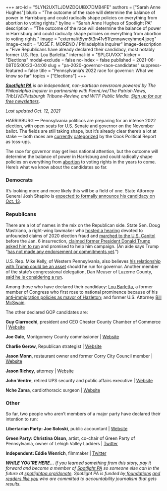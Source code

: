 +++
arc-id = "5LYN2UXTLJDMZDQUIBX7DMB4FE"
authors = ["Sarah Anne Hughes"]
blurb = "The outcome of the race will determine the balance of power in Harrisburg and could radically shape policies on everything from abortion to voting rights."
byline = "Sarah Anne Hughes of Spotlight PA"
description = "The outcome of the race will determine the balance of power in Harrisburg and could radically shape policies on everything from abortion to voting rights."
image = "external/t5ym5t3n41v51fzmnawcxyhmq4.jpeg"
image-credit = "JOSE F. MORENO / Philadelphia Inquirer"
image-description = "Five Republicans have already declared their candidacy, most notably former U.S. Rep. Lou Barletta."
internal-id = "SPLGUVXX"
kicker = "Elections"
modal-exclude = false
no-index = false
published = 2021-06-08T05:00:23-04:00
slug = "pa-2020-governor-race-candidates"
suppress-featured = false
title = "Pennsylvania’s 2022 race for governor: What we know so far"
topics = ["Elections"]
+++

<a href="https://www.spotlightpa.org/"><i><b>Spotlight PA</b></i></a><i> is an independent, non-partisan newsroom powered by The Philadelphia Inquirer in partnership with PennLive/The Patriot-News, TribLIVE/Pittsburgh Tribune-Review, and WITF Public Media. </i><a href="https://www.spotlightpa.org/newsletters"><i>Sign up for our free newsletters</i></a><i>.</i>

<i>Last updated Oct. 12, 2021</i>

HARRISBURG — Pennsylvania politicos are preparing for an intense 2022 election, with open seats for U.S. Senate and governor on the November ballot. The fields are still taking shape, but it’s already clear there’s a lot at stake — both races are <a href="https://cookpolitical.com/ratings/governor-race-ratings">currently</a> <a href="https://cookpolitical.com/ratings/senate-race-ratings">categorized</a> by the Cook Political Report as toss-ups.

The race for governor may get less national attention, but the outcome will determine the balance of power in Harrisburg and could radically shape policies on everything from <a href="https://www.goerie.com/story/news/2021/05/25/pennsylvania-abortion-bills-advance/7430884002/">abortion</a> to voting rights in the years to come. Here’s what we know about the candidates so far.

<script src="https://www.spotlightpa.org/embed.js" async></script><div data-spl-embed-version="1" data-spl-src="https://www.spotlightpa.org/embeds/newsletter/"></div>

### Democrats

It’s looking more and more likely this will be a field of one. State Attorney General Josh Shapiro is <a href="https://apnews.com/article/donald-trump-business-sexual-abuse-by-clergy-presidential-elections-religion-757ee5fe8469f94a929908705bfb6bcb" target="_blank">expected to formally announce his candidacy on Oct. 13</a>.

### Republicans

There are a lot of names in the mix on the Republican side. State Sen. Doug Mastriano, a right-wing lawmaker who <a href="https://www.spotlightpa.org/news/2020/11/rudy-giuliani-trump-pennsylvania-election-senate-hearing/">hosted a hearing</a> devoted to unfounded claims of 2020 election fraud and <a href="https://www.spotlightpa.org/news/2021/01/doug-mastriano-trump-capitol-attack-resignation-investigation/">marched to the U.S. Capitol</a> before the Jan. 6 insurrection, <a href="https://apnews.com/article/donald-trump-government-and-politics-3e72340ae5766adac3a75eb744f5bcc6">claimed former President Donald Trump asked him to run</a> and promised to help him campaign. (An aide says Trump “<a href="https://apnews.com/article/donald-trump-pennsylvania-government-and-politics-f2384a82f84d98881e9de68e28846920">has not made any endorsement or commitments yet</a>.”)

U.S. Rep. Mike Kelly, of Western Pennsylvania, also believes <a href="https://www.reuters.com/article/us-usa-politics-trump-republicans-insigh/eyeing-2022-elections-republicans-jockey-for-trumps-blessing-idUSKBN2BA11Q">his relationship with Trump could be an asset</a> should he run for governor. Another member of the state’s congressional delegation, Dan Meuser of Luzerne County, <a href="https://www.mcall.com/news/pennsylvania/politics/mc-nws-pa-meuser-20210519-o3ayw2h3mzayva5jpxk33hss3e-story.html">said he is considering a run</a>.

<script src="https://www.spotlightpa.org/embed.js" async></script><div data-spl-embed-version="1" data-spl-src="https://www.spotlightpa.org/embeds/donate/?teaser_text=If%20you%20learned%20something%20from%20this%20report%2C%20pay%20it%20forward%20and%20become%20a%20member%20of%20Spotlight%20PA%20so%20someone%20else%20can%20in%20the%20future."></div>


Among those who have declared their candidacy: <a href="https://www.loubarletta.com/">Lou Barletta</a>, a former member of Congress who first rose to national prominence because of his <a href="https://www.inquirer.com/philly/news/politics/barletta-trump-immigration-hazleton-pennsylvania-20180716.html">anti-immigration policies as mayor of Hazleton</a>; and former U.S. Attorney <a href="https://billmcswain.com/" target="_blank">Bill McSwain</a>.

The other declared GOP candidates are:

<b>Guy Ciarrocchi</b>, president and CEO Chester County Chamber of Commerce | <a href="https://guyforgov.com/" target="_blank">Website</a>

<b>Joe Gale</b>, Montgomery County commissioner | <a href="http://www.joegale.com/">Website</a>

<b>Charlie Gerow</b>, Republican strategist | <a href="https://www.charlieforgovernor.com/" target="_blank">Website</a>

<b>Jason Monn</b>, restaurant owner and former Corry City Council member | <a href="https://jasonmonn.com/">Website</a>

<b>Jason Richey</b>, attorney | <a href="https://jasonrichey2022.com/">Website</a>

<b>John Ventre</b>, retired UPS security and public affairs executive | <a href="https://vote4ventre.blogspot.com/" target="_blank">Website</a>

<b>Nche Zama</b>, cardiothoracic surgeon | <a href="https://www.zamaforpa.com/">Website</a>

### Other

So far, two people who aren’t members of a major party have declared their intention to run:

<b>Libertarian Party: Joe Soloski</b>, public accountant | <a href="https://www.joesoloski.com/">Website</a>

<b>Green Party: Christina Olson</b>, artist, co-chair of Green Party of Pennsylvania, owner of Lehigh Valley Ladders | <a href="https://twitter.com/christinaeolso1?lang=en">Twitter</a>

<b>Independent: Eddie Wenrich</b>, filmmaker | <a href="https://twitter.com/eddie7697?lang=en" target="_blank">Twitter</a>

<i><b>WHILE YOU’RE HERE...</b></i><i> If you learned something from this story, pay it forward and become a member of </i><a href="https://www.spotlightpa.org/"><i>Spotlight PA</i></a><i> so someone else can in the future at </i><a href="http://spotlightpa.org/donate"><i>spotlightpa.org/donate</i></a><i>. Spotlight PA is funded by</i><a href="https://www.spotlightpa.org/support"><i> foundations</i></a><i> </i><a href="https://www.spotlightpa.org/support"><i>and readers like you</i></a><i> who are committed to accountability journalism that gets results.</i>
